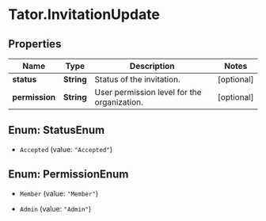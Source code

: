 # Tator.InvitationUpdate

## Properties

Name | Type | Description | Notes
------------ | ------------- | ------------- | -------------
**status** | **String** | Status of the invitation. | [optional] 
**permission** | **String** | User permission level for the organization. | [optional] 



## Enum: StatusEnum


* `Accepted` (value: `"Accepted"`)





## Enum: PermissionEnum


* `Member` (value: `"Member"`)

* `Admin` (value: `"Admin"`)




